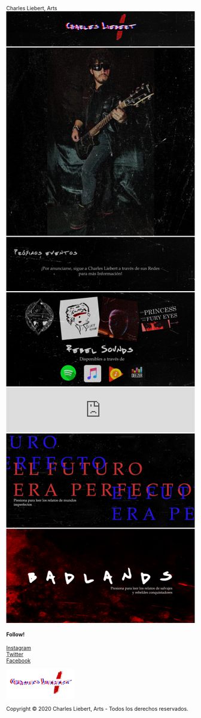 <!DOCTYPE html>
<html>
  <head>
   <tittle>Charles Liebert, Arts</tittle>
   <link rel="stylesheet" type="text/css" href="styles.css">
  </head>
  <body background="Resources/background_.jpg">
  <div id="mainsite">
    <div id="logo">
      <img src="Resources/000.jpg">
    </div>
   <div id="main-photo">
    <img src="Resources/001.jpg">
   </div>
   <div id="events">
     <img src="Resources/001-2.jpg">
   </div>
   <div id="music-header">
     <a href="music.html"><img src="Resources/002.jpg"></a>
   </div>
   <div id="bandcamp">
     <iframe style="border: 0; width: 100%; height: 120px;" src="https://bandcamp.com/EmbeddedPlayer/album=57157786/size=large/bgcol=333333/linkcol=0f91ff/tracklist=false/artwork=small/transparent=true/" seamless><a href="http://charlesliebertmusic.bandcamp.com/album/the-neon-dreams-of-electric-sirens">The Neon Dreams of Electric Sirens by Charles Liebert</a></iframe>
   </div>
   <div id="relatos">
     <a href="el-futuro-era-perfecto.html"><img src="Resources/003.jpg"></a>
   </div>
   <div id="badlands">
     <a href="badlands.html"><img src="Resources/004.jpg"></a>
   </div>
  </div>
   <div id="footer">
     <div class="container">
       <div class="column-a">
         <h4>Follow!</h4>
         <p>
           <a href="https://www.instagram.com/charlesliebertart/" target="_blank">Instagram</a>
           <br>
           <a href="https://twitter.com/charlesliebert_" target="_blank">Twitter</a>
           <br>
           <a href="https://www.facebook.com/charlesliebertart" target="_blank">Facebook</a>
         </p>
       </div>
       <div class="column-b">
         <img src="Resources/logo.png">
         <p>Copyright © 2020 Charles Liebert, Arts - Todos los derechos reservados.</p>
       </div>
     </div>
   </div>
  </body>
</html>
